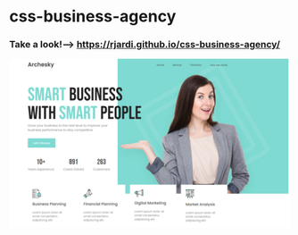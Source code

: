 # css-business-agency
### Take a look!--> https://rjardi.github.io/css-business-agency/ 
<img src="img/website.png"/>
